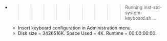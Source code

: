 * >>>>>>>>> Running inst-std-system-keyboard.sh ...
  * Insert keyboard configuration in Administration menu.
  * Disk size = 3426516K. Space Used = 4K. Runtime = 00:00:00:00.

